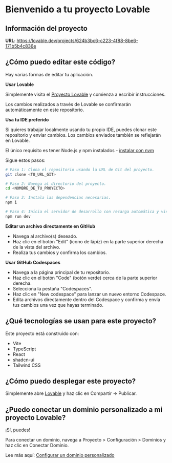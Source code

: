 # Bienvenido a tu proyecto Lovable

## Información del proyecto

**URL**: https://lovable.dev/projects/624b3bc6-c223-4f88-8be6-171b5b4c836e

## ¿Cómo puedo editar este código?

Hay varias formas de editar tu aplicación.

**Usar Lovable**

Simplemente visita el [Proyecto Lovable](https://lovable.dev/projects/624b3bc6-c223-4f88-8be6-171b5b4c836e) y comienza a escribir instrucciones.

Los cambios realizados a través de Lovable se confirmarán automáticamente en este repositorio.

**Usa tu IDE preferido**

Si quieres trabajar localmente usando tu propio IDE, puedes clonar este repositorio y enviar cambios. Los cambios enviados también se reflejarán en Lovable.

El único requisito es tener Node.js y npm instalados - [instalar con nvm](https://github.com/nvm-sh/nvm#installing-and-updating)

Sigue estos pasos:

```sh
# Paso 1: Clona el repositorio usando la URL de Git del proyecto.
git clone <TU_URL_GIT>

# Paso 2: Navega al directorio del proyecto.
cd <NOMBRE_DE_TU_PROYECTO>

# Paso 3: Instala las dependencias necesarias.
npm i

# Paso 4: Inicia el servidor de desarrollo con recarga automática y vista previa instantánea.
npm run dev
```

**Editar un archivo directamente en GitHub**

- Navega al archivo(s) deseado.
- Haz clic en el botón "Edit" (ícono de lápiz) en la parte superior derecha de la vista del archivo.
- Realiza tus cambios y confirma los cambios.

**Usar GitHub Codespaces**

- Navega a la página principal de tu repositorio.
- Haz clic en el botón "Code" (botón verde) cerca de la parte superior derecha.
- Selecciona la pestaña "Codespaces".
- Haz clic en "New codespace" para lanzar un nuevo entorno Codespace.
- Edita archivos directamente dentro del Codespace y confirma y envía tus cambios una vez que hayas terminado.

## ¿Qué tecnologías se usan para este proyecto?

Este proyecto está construido con:

- Vite
- TypeScript
- React
- shadcn-ui
- Tailwind CSS

## ¿Cómo puedo desplegar este proyecto?

Simplemente abre [Lovable](https://lovable.dev/projects/624b3bc6-c223-4f88-8be6-171b5b4c836e) y haz clic en Compartir -> Publicar.

## ¿Puedo conectar un dominio personalizado a mi proyecto Lovable?

¡Sí, puedes!

Para conectar un dominio, navega a Proyecto > Configuración > Dominios y haz clic en Conectar Dominio.

Lee más aquí: [Configurar un dominio personalizado](https://docs.lovable.dev/features/custom-domain#custom-domain)

